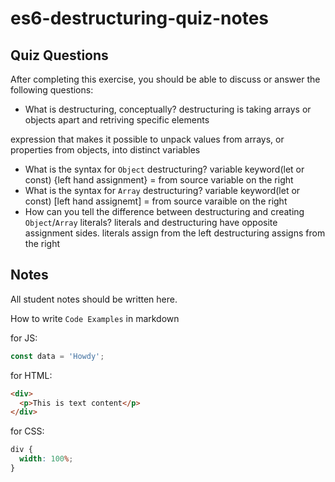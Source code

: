 # es6-destructuring-quiz-notes

## Quiz Questions

After completing this exercise, you should be able to discuss or answer the following questions:

- What is destructuring, conceptually?
  destructuring is taking arrays or objects apart and retriving specific elements

expression that makes it possible to unpack values from arrays, or properties from objects, into distinct variables

- What is the syntax for `Object` destructuring?
  variable keyword(let or const) {left hand assignment} = from source variable on the right
- What is the syntax for `Array` destructuring?
  variable keyword(let or const) [left hand assignemt] = from source varaible on the right
- How can you tell the difference between destructuring and creating `Object`/`Array` literals?
  literals and destructuring have opposite assignment sides.
  literals assign from the left
  destructuring assigns from the right

## Notes

All student notes should be written here.

How to write `Code Examples` in markdown

for JS:

```javascript
const data = 'Howdy';
```

for HTML:

```html
<div>
  <p>This is text content</p>
</div>
```

for CSS:

```css
div {
  width: 100%;
}
```
